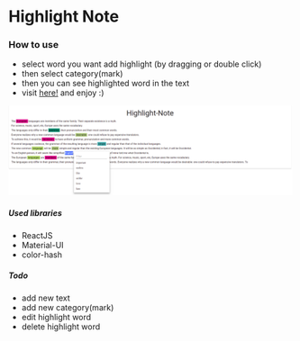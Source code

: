 # Highlight Note

### How to use
- select word you want add highlight (by dragging or double click)
- then select category(mark)
- then you can see highlighted word in the text
- visit [here!](https://hellosamuel.github.io/highlight-note/) and enjoy :)

![sample image](./public/images/sample.png)

##### Used libraries
- ReactJS
- Material-UI
- color-hash

##### Todo
- add new text
- add new category(mark)
- edit highlight word
- delete highlight word
